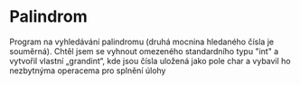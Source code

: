 # Palindrom

Program na vyhledávání palindromu (druhá mocnina hledaného čísla je souměrná). Chtěl jsem se vyhnout omezeného standardního typu "int" a vytvořil vlastní „grandint“, kde jsou čísla uložená jako pole char a vybavil ho nezbytnýma operacema pro splnění úlohy
